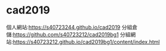 # cad2019
個人網站:https://s40723244.github.io/cad2019
分組倉儲:https://github.com/s40723212/cad2019bg1
分組網站:https://s40723212.github.io/cad2019bg1/content/index.html